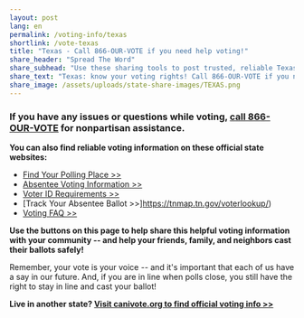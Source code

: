 ```yaml
---
layout: post
lang: en
permalink: /voting-info/texas
shortlink: /vote-texas
title: "Texas - Call 866-OUR-VOTE if you need help voting!"
share_header: "Spread The Word"
share_subhead: "Use these sharing tools to post trusted, reliable Texas voting information!"
share_text: "Texas: know your voting rights! Call 866-OUR-VOTE if you need help voting, or use these official resources."
share_image: /assets/uploads/state-share-images/TEXAS.png
---
```

### **If you have any issues or questions while voting, [call 866-OUR-VOTE](tel:8666878683) for nonpartisan assistance.**

**You can also find reliable voting information on these official state websites:**

* [Find Your Polling Place >>](https://teamrv-mvp.sos.texas.gov/MVP/mvp.do)
* [Absentee Voting Information >>](https://sos.tn.gov/products/elections/absentee-voting)
* [Voter ID Requirements >>](https://www.votetexas.gov/faq/index.html)
* [Track Your Absentee Ballot >>]https://tnmap.tn.gov/voterlookup/)
* [Voting FAQ >>](https://docs.google.com/document/d/1mx8lF0dS0zjPTKCXgu_YKUmgbskMomaXe-dHmbiuPno/)

**Use the buttons on this page to help share this helpful voting information with your community -- and help your friends, family, and neighbors cast their ballots safely!**

Remember, your vote is your voice -- and it's important that each of us have a say in our future. And, if you are in line when polls close, you still have the right to stay in line and cast your ballot!

**Live in another state? [Visit canivote.org to find official voting info >>](https://canivote.org)**